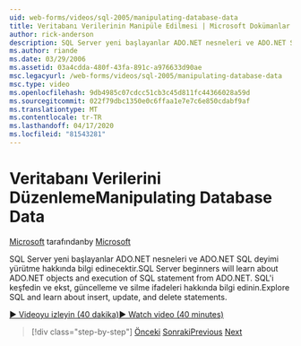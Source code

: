 ```yaml
---
uid: web-forms/videos/sql-2005/manipulating-database-data
title: Veritabanı Verilerinin Manipüle Edilmesi | Microsoft Dokümanlar
author: rick-anderson
description: SQL Server yeni başlayanlar ADO.NET nesneleri ve ADO.NET SQL deyimi yürütme hakkında bilgi edinecektir. SQL'i keşfedin ve sta ekle, güncelleme ve silme hakkında bilgi edinin...
ms.author: riande
ms.date: 03/29/2006
ms.assetid: 03a4cdda-480f-43fa-891c-a976633d90ae
msc.legacyurl: /web-forms/videos/sql-2005/manipulating-database-data
msc.type: video
ms.openlocfilehash: 9db4985c07cdcc51cb3c45d811fc44366028a59d
ms.sourcegitcommit: 022f79dbc1350e0c6ffaa1e7e7c6e850cdabf9af
ms.translationtype: MT
ms.contentlocale: tr-TR
ms.lasthandoff: 04/17/2020
ms.locfileid: "81543281"
---
```

# <a name="manipulating-database-data"></a><span data-ttu-id="e696a-104">Veritabanı Verilerini Düzenleme</span><span class="sxs-lookup"><span data-stu-id="e696a-104">Manipulating Database Data</span></span>

<span data-ttu-id="e696a-105">[Microsoft](https://github.com/microsoft) tarafından</span><span class="sxs-lookup"><span data-stu-id="e696a-105">by [Microsoft](https://github.com/microsoft)</span></span>

<span data-ttu-id="e696a-106">SQL Server yeni başlayanlar ADO.NET nesneleri ve ADO.NET SQL deyimi yürütme hakkında bilgi edinecektir.</span><span class="sxs-lookup"><span data-stu-id="e696a-106">SQL Server beginners will learn about ADO.NET objects and execution of SQL statement from ADO.NET.</span></span> <span data-ttu-id="e696a-107">SQL'i keşfedin ve ekst, güncelleme ve silme ifadeleri hakkında bilgi edinin.</span><span class="sxs-lookup"><span data-stu-id="e696a-107">Explore SQL and learn about insert, update, and delete statements.</span></span>

[<span data-ttu-id="e696a-108">&#9654; Videoyu izleyin (40 dakika)</span><span class="sxs-lookup"><span data-stu-id="e696a-108">&#9654; Watch video (40 minutes)</span></span>](https://channel9.msdn.com/Blogs/ASP-NET-Site-Videos/manipulating-database-data)

> [!div class="step-by-step"]
> <span data-ttu-id="e696a-109">[Önceki](designing-relational-database-tables.md)
> [Sonraki](more-structured-query-language.md)</span><span class="sxs-lookup"><span data-stu-id="e696a-109">[Previous](designing-relational-database-tables.md)
[Next](more-structured-query-language.md)</span></span>
